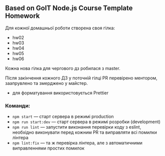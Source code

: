 ## Based on GoIT Node.js Course Template Homework

Для кожної домашньої роботи створена своя гілка:

- hw02
- hw03
- hw04
- hw05
- hw06

Кожна нова гілка для чергового дз робилася з master.

Після закінчення кожного ДЗ у поточній гілці PR перевірено ментором, заапрувлено та змерджено у майстер.

- для форматування використовується Prettier

### Команди:

- `npm start` &mdash; старт сервера в режимі production
- `npm run start:dev` &mdash; старт сервера в режимі розробки (development)
- `npm run lint` &mdash; запустити виконання перевірки коду з eslint, необхідно виконувати перед кожним PR та виправляти всі помилки лінтера
- `npm lint:fix` &mdash; та ж перевірка лінтера, але з автоматичними виправленнями простих помилок
